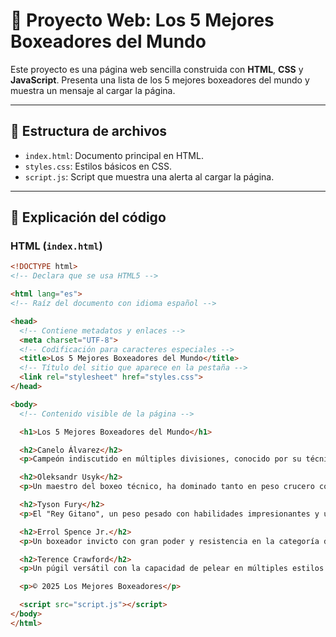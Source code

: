 # 🥊 Proyecto Web: Los 5 Mejores Boxeadores del Mundo

Este proyecto es una página web sencilla construida con **HTML**, **CSS** y **JavaScript**. Presenta una lista de los 5 mejores boxeadores del mundo y muestra un mensaje al cargar la página.

---

## 📄 Estructura de archivos

- `index.html`: Documento principal en HTML.
- `styles.css`: Estilos básicos en CSS.
- `script.js`: Script que muestra una alerta al cargar la página.

---

## 🧱 Explicación del código

### HTML (`index.html`)

```html
<!DOCTYPE html>
<!-- Declara que se usa HTML5 -->

<html lang="es">
<!-- Raíz del documento con idioma español -->

<head>
  <!-- Contiene metadatos y enlaces -->
  <meta charset="UTF-8">
  <!-- Codificación para caracteres especiales -->
  <title>Los 5 Mejores Boxeadores del Mundo</title>
  <!-- Título del sitio que aparece en la pestaña -->
  <link rel="stylesheet" href="styles.css">
</head>

<body>
  <!-- Contenido visible de la página -->

  <h1>Los 5 Mejores Boxeadores del Mundo</h1>

  <h2>Canelo Álvarez</h2>
  <p>Campeón indiscutido en múltiples divisiones, conocido por su técnica y poder de golpeo.</p>

  <h2>Oleksandr Usyk</h2>
  <p>Un maestro del boxeo técnico, ha dominado tanto en peso crucero como en peso pesado.</p>

  <h2>Tyson Fury</h2>
  <p>El "Rey Gitano", un peso pesado con habilidades impresionantes y una gran personalidad.</p>

  <h2>Errol Spence Jr.</h2>
  <p>Un boxeador invicto con gran poder y resistencia en la categoría de peso welter.</p>

  <h2>Terence Crawford</h2>
  <p>Un púgil versátil con la capacidad de pelear en múltiples estilos y divisiones.</p>

  <p>© 2025 Los Mejores Boxeadores</p>

  <script src="script.js"></script>
</body>
</html>
